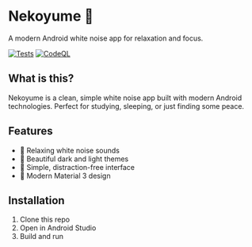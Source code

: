 # Nekoyume 🎵

A modern Android white noise app for relaxation and focus.

[![Tests](https://github.com/bl4ckswordsman/nekoyume/actions/workflows/ci.yml/badge.svg)](https://github.com/bl4ckswordsman/nekoyume/actions/workflows/ci.yml)
[![CodeQL](https://github.com/bl4ckswordsman/Nekoyume/actions/workflows/codeql.yml/badge.svg)](https://github.com/bl4ckswordsman/Nekoyume/actions/workflows/codeql.yml)

## What is this?

Nekoyume is a clean, simple white noise app built with modern Android technologies. Perfect for studying, sleeping, or just finding some peace.

## Features

- 🎵 Relaxing white noise sounds
- 🌙 Beautiful dark and light themes
- 📱 Simple, distraction-free interface
- 🎨 Modern Material 3 design

## Installation

1. Clone this repo
2. Open in Android Studio
3. Build and run
